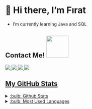 # **👋 Hi there, I’m Fırat**

- I’m currently learning Java and SQL

## Contact Me! <img src='https://raw.githubusercontent.com/ShahriarShafin/ShahriarShafin/main/Assets/handshake.gif' width="70px">



<a href = 'https://www.linkedin.com/in/frtyldz/'><img src="https://img.icons8.com/doodle/48/000000/linkedin--v2.png"/>
<a href = 'mailto:frtyildiz@outlook.com.tr'><img src="https://img.icons8.com/doodle/48/000000/ms-outlook.png"/>
<a href = 'https://open.spotify.com/user/ksatriadecayeux'><img src="https://img.icons8.com/doodle/48/000000/spotify-for-artists.png"/>
<a href = 'https://www.hackerrank.com/frtyildiz'><img src="https://img.icons8.com/external-tal-revivo-shadow-tal-revivo/48/000000/external-hackerrank-is-a-technology-company-that-focuses-on-competitive-programming-logo-shadow-tal-revivo.png"/>
  
  
  

## My GitHub Stats 
<details>
<summary>:bulb: Github Stats</summary>
<img src="https://github-readme-stats.vercel.app/api?username=frtyildiz&theme=tokyonight">
</details>

<details>
<summary>:bulb: Most Used Languages</summary>
<img src="https://github-readme-stats.vercel.app/api/top-langs/?username=frtyildiz&layout=compact&theme=tokyonight"/>
</details>



